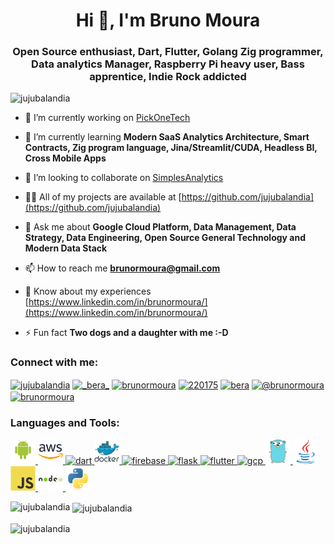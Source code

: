<h1 align="center">Hi 👋, I'm Bruno Moura</h1>
<h3 align="center">Open Source enthusiast, Dart, Flutter, Golang Zig programmer, Data analytics Manager, Raspberry Pi heavy user, Bass apprentice, Indie Rock addicted</h3>

<p align="left"> <img src="https://komarev.com/ghpvc/?username=jujubalandia&label=Profile%20views&color=0e75b6&style=flat" alt="jujubalandia" /> </p>

- 🔭 I’m currently working on [PickOneTech](https://github.com/InovaHub/PickOneTech)

- 🌱 I’m currently learning **Modern SaaS Analytics Architecture, Smart Contracts, Zig program language, Jina/Streamlit/CUDA, Headless BI, Cross Mobile Apps**

- 👯 I’m looking to collaborate on [SimplesAnalytics](https://github.com/InovaHub/SimplesAnalytics)

- 👨‍💻 All of my projects are available at [https://github.com/jujubalandia](https://github.com/jujubalandia)

- 💬 Ask me about **Google Cloud Platform, Data Management, Data Strategy, Data Engineering, Open Source General Technology and Modern Data Stack**

- 📫 How to reach me **brunormoura@gmail.com**

- 📄 Know about my experiences [https://www.linkedin.com/in/brunormoura/](https://www.linkedin.com/in/brunormoura/)

- ⚡ Fun fact **Two dogs and a daughter with me :-D**


<h3 align="left">Connect with me:</h3>
<p align="left">
<a href="https://dev.to/jujubalandia" target="blank"><img align="center" src="https://raw.githubusercontent.com/rahuldkjain/github-profile-readme-generator/master/src/images/icons/Social/devto.svg" alt="jujubalandia" height="30" width="40" /></a>
<a href="https://twitter.com/_bera_" target="blank"><img align="center" src="https://raw.githubusercontent.com/rahuldkjain/github-profile-readme-generator/master/src/images/icons/Social/twitter.svg" alt="_bera_" height="30" width="40" /></a>
<a href="https://linkedin.com/in/brunormoura" target="blank"><img align="center" src="https://raw.githubusercontent.com/rahuldkjain/github-profile-readme-generator/master/src/images/icons/Social/linked-in-alt.svg" alt="brunormoura" height="30" width="40" /></a>
<a href="https://stackoverflow.com/users/220175" target="blank"><img align="center" src="https://raw.githubusercontent.com/rahuldkjain/github-profile-readme-generator/master/src/images/icons/Social/stack-overflow.svg" alt="220175" height="30" width="40" /></a>
<a href="https://kaggle.com/bera" target="blank"><img align="center" src="https://raw.githubusercontent.com/rahuldkjain/github-profile-readme-generator/master/src/images/icons/Social/kaggle.svg" alt="bera" height="30" width="40" /></a>
<a href="https://medium.com/@brunormoura" target="blank"><img align="center" src="https://raw.githubusercontent.com/rahuldkjain/github-profile-readme-generator/master/src/images/icons/Social/medium.svg" alt="@brunormoura" height="30" width="40" /></a>
<a href="https://www.hackerrank.com/brunormoura" target="blank"><img align="center" src="https://raw.githubusercontent.com/rahuldkjain/github-profile-readme-generator/master/src/images/icons/Social/hackerrank.svg" alt="brunormoura" height="30" width="40" /></a>
</p>

<h3 align="left">Languages and Tools:</h3>
<p align="left"> <a href="https://developer.android.com" target="_blank" rel="noreferrer"> <img src="https://raw.githubusercontent.com/devicons/devicon/master/icons/android/android-original-wordmark.svg" alt="android" width="40" height="40"/> </a> <a href="https://aws.amazon.com" target="_blank" rel="noreferrer"> <img src="https://raw.githubusercontent.com/devicons/devicon/master/icons/amazonwebservices/amazonwebservices-original-wordmark.svg" alt="aws" width="40" height="40"/> </a>  <a href="https://dart.dev" target="_blank" rel="noreferrer"> <img src="https://www.vectorlogo.zone/logos/dartlang/dartlang-icon.svg" alt="dart" width="40" height="40"/> </a> <a href="https://www.docker.com/" target="_blank" rel="noreferrer"> <img src="https://raw.githubusercontent.com/devicons/devicon/master/icons/docker/docker-original-wordmark.svg" alt="docker" width="40" height="40"/> </a>  <a href="https://firebase.google.com/" target="_blank" rel="noreferrer"> <img src="https://www.vectorlogo.zone/logos/firebase/firebase-icon.svg" alt="firebase" width="40" height="40"/> </a> <a href="https://flask.palletsprojects.com/" target="_blank" rel="noreferrer"> <img src="https://www.vectorlogo.zone/logos/pocoo_flask/pocoo_flask-icon.svg" alt="flask" width="40" height="40"/> </a> <a href="https://flutter.dev" target="_blank" rel="noreferrer"> <img src="https://www.vectorlogo.zone/logos/flutterio/flutterio-icon.svg" alt="flutter" width="40" height="40"/> </a> <a href="https://cloud.google.com" target="_blank" rel="noreferrer"> <img src="https://www.vectorlogo.zone/logos/google_cloud/google_cloud-icon.svg" alt="gcp" width="40" height="40"/> </a> <a href="https://golang.org" target="_blank" rel="noreferrer"> <img src="https://raw.githubusercontent.com/devicons/devicon/master/icons/go/go-original.svg" alt="go" width="40" height="40"/> </a>  <a href="https://www.java.com" target="_blank" rel="noreferrer"> <img src="https://raw.githubusercontent.com/devicons/devicon/master/icons/java/java-original.svg" alt="java" width="40" height="40"/> </a> <a href="https://developer.mozilla.org/en-US/docs/Web/JavaScript" target="_blank" rel="noreferrer"> <img src="https://raw.githubusercontent.com/devicons/devicon/master/icons/javascript/javascript-original.svg" alt="javascript" width="40" height="40"/> </a>  <a href="https://nodejs.org" target="_blank" rel="noreferrer"> <img src="https://raw.githubusercontent.com/devicons/devicon/master/icons/nodejs/nodejs-original-wordmark.svg" alt="nodejs" width="40" height="40"/> </a>  <a href="https://www.python.org" target="_blank" rel="noreferrer"> <img src="https://raw.githubusercontent.com/devicons/devicon/master/icons/python/python-original.svg" alt="python" width="40" height="40"/> </a>  </p>

<p><img align="left" src="https://github-readme-stats.vercel.app/api/top-langs?username=jujubalandia&show_icons=true&locale=en&layout=compact" alt="jujubalandia" /></p>

<p>&nbsp;<img align="center" src="https://github-readme-stats.vercel.app/api?username=jujubalandia&show_icons=true&locale=en" alt="jujubalandia" /></p>

<p><img align="center" src="https://github-readme-streak-stats.herokuapp.com/?user=jujubalandia&" alt="jujubalandia" /></p>

